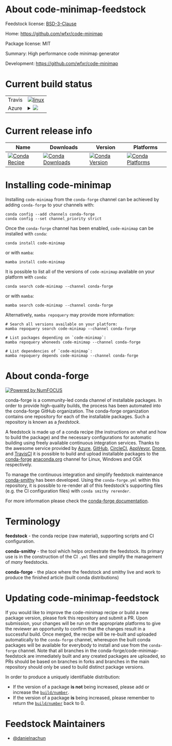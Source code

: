 About code-minimap-feedstock
============================

Feedstock license: [BSD-3-Clause](https://github.com/conda-forge/code-minimap-feedstock/blob/main/LICENSE.txt)

Home: https://github.com/wfxr/code-minimap

Package license: MIT

Summary: High performance code minimap generator

Development: https://github.com/wfxr/code-minimap

Current build status
====================


<table><tr>
    <td>Travis</td>
    <td>
      <a href="https://app.travis-ci.com/conda-forge/code-minimap-feedstock">
        <img alt="linux" src="https://img.shields.io/travis/com/conda-forge/code-minimap-feedstock/main.svg?label=Linux">
      </a>
    </td>
  </tr>
    
  <tr>
    <td>Azure</td>
    <td>
      <details>
        <summary>
          <a href="https://dev.azure.com/conda-forge/feedstock-builds/_build/latest?definitionId=23332&branchName=main">
            <img src="https://dev.azure.com/conda-forge/feedstock-builds/_apis/build/status/code-minimap-feedstock?branchName=main">
          </a>
        </summary>
        <table>
          <thead><tr><th>Variant</th><th>Status</th></tr></thead>
          <tbody><tr>
              <td>linux_64</td>
              <td>
                <a href="https://dev.azure.com/conda-forge/feedstock-builds/_build/latest?definitionId=23332&branchName=main">
                  <img src="https://dev.azure.com/conda-forge/feedstock-builds/_apis/build/status/code-minimap-feedstock?branchName=main&jobName=linux&configuration=linux%20linux_64_" alt="variant">
                </a>
              </td>
            </tr><tr>
              <td>linux_aarch64</td>
              <td>
                <a href="https://dev.azure.com/conda-forge/feedstock-builds/_build/latest?definitionId=23332&branchName=main">
                  <img src="https://dev.azure.com/conda-forge/feedstock-builds/_apis/build/status/code-minimap-feedstock?branchName=main&jobName=linux&configuration=linux%20linux_aarch64_" alt="variant">
                </a>
              </td>
            </tr><tr>
              <td>linux_ppc64le</td>
              <td>
                <a href="https://dev.azure.com/conda-forge/feedstock-builds/_build/latest?definitionId=23332&branchName=main">
                  <img src="https://dev.azure.com/conda-forge/feedstock-builds/_apis/build/status/code-minimap-feedstock?branchName=main&jobName=linux&configuration=linux%20linux_ppc64le_" alt="variant">
                </a>
              </td>
            </tr><tr>
              <td>osx_64</td>
              <td>
                <a href="https://dev.azure.com/conda-forge/feedstock-builds/_build/latest?definitionId=23332&branchName=main">
                  <img src="https://dev.azure.com/conda-forge/feedstock-builds/_apis/build/status/code-minimap-feedstock?branchName=main&jobName=osx&configuration=osx%20osx_64_" alt="variant">
                </a>
              </td>
            </tr><tr>
              <td>osx_arm64</td>
              <td>
                <a href="https://dev.azure.com/conda-forge/feedstock-builds/_build/latest?definitionId=23332&branchName=main">
                  <img src="https://dev.azure.com/conda-forge/feedstock-builds/_apis/build/status/code-minimap-feedstock?branchName=main&jobName=osx&configuration=osx%20osx_arm64_" alt="variant">
                </a>
              </td>
            </tr><tr>
              <td>win_64</td>
              <td>
                <a href="https://dev.azure.com/conda-forge/feedstock-builds/_build/latest?definitionId=23332&branchName=main">
                  <img src="https://dev.azure.com/conda-forge/feedstock-builds/_apis/build/status/code-minimap-feedstock?branchName=main&jobName=win&configuration=win%20win_64_" alt="variant">
                </a>
              </td>
            </tr>
          </tbody>
        </table>
      </details>
    </td>
  </tr>
</table>

Current release info
====================

| Name | Downloads | Version | Platforms |
| --- | --- | --- | --- |
| [![Conda Recipe](https://img.shields.io/badge/recipe-code--minimap-green.svg)](https://anaconda.org/conda-forge/code-minimap) | [![Conda Downloads](https://img.shields.io/conda/dn/conda-forge/code-minimap.svg)](https://anaconda.org/conda-forge/code-minimap) | [![Conda Version](https://img.shields.io/conda/vn/conda-forge/code-minimap.svg)](https://anaconda.org/conda-forge/code-minimap) | [![Conda Platforms](https://img.shields.io/conda/pn/conda-forge/code-minimap.svg)](https://anaconda.org/conda-forge/code-minimap) |

Installing code-minimap
=======================

Installing `code-minimap` from the `conda-forge` channel can be achieved by adding `conda-forge` to your channels with:

```
conda config --add channels conda-forge
conda config --set channel_priority strict
```

Once the `conda-forge` channel has been enabled, `code-minimap` can be installed with `conda`:

```
conda install code-minimap
```

or with `mamba`:

```
mamba install code-minimap
```

It is possible to list all of the versions of `code-minimap` available on your platform with `conda`:

```
conda search code-minimap --channel conda-forge
```

or with `mamba`:

```
mamba search code-minimap --channel conda-forge
```

Alternatively, `mamba repoquery` may provide more information:

```
# Search all versions available on your platform:
mamba repoquery search code-minimap --channel conda-forge

# List packages depending on `code-minimap`:
mamba repoquery whoneeds code-minimap --channel conda-forge

# List dependencies of `code-minimap`:
mamba repoquery depends code-minimap --channel conda-forge
```


About conda-forge
=================

[![Powered by
NumFOCUS](https://img.shields.io/badge/powered%20by-NumFOCUS-orange.svg?style=flat&colorA=E1523D&colorB=007D8A)](https://numfocus.org)

conda-forge is a community-led conda channel of installable packages.
In order to provide high-quality builds, the process has been automated into the
conda-forge GitHub organization. The conda-forge organization contains one repository
for each of the installable packages. Such a repository is known as a *feedstock*.

A feedstock is made up of a conda recipe (the instructions on what and how to build
the package) and the necessary configurations for automatic building using freely
available continuous integration services. Thanks to the awesome service provided by
[Azure](https://azure.microsoft.com/en-us/services/devops/), [GitHub](https://github.com/),
[CircleCI](https://circleci.com/), [AppVeyor](https://www.appveyor.com/),
[Drone](https://cloud.drone.io/welcome), and [TravisCI](https://travis-ci.com/)
it is possible to build and upload installable packages to the
[conda-forge](https://anaconda.org/conda-forge) [anaconda.org](https://anaconda.org/)
channel for Linux, Windows and OSX respectively.

To manage the continuous integration and simplify feedstock maintenance
[conda-smithy](https://github.com/conda-forge/conda-smithy) has been developed.
Using the ``conda-forge.yml`` within this repository, it is possible to re-render all of
this feedstock's supporting files (e.g. the CI configuration files) with ``conda smithy rerender``.

For more information please check the [conda-forge documentation](https://conda-forge.org/docs/).

Terminology
===========

**feedstock** - the conda recipe (raw material), supporting scripts and CI configuration.

**conda-smithy** - the tool which helps orchestrate the feedstock.
                   Its primary use is in the construction of the CI ``.yml`` files
                   and simplify the management of *many* feedstocks.

**conda-forge** - the place where the feedstock and smithy live and work to
                  produce the finished article (built conda distributions)


Updating code-minimap-feedstock
===============================

If you would like to improve the code-minimap recipe or build a new
package version, please fork this repository and submit a PR. Upon submission,
your changes will be run on the appropriate platforms to give the reviewer an
opportunity to confirm that the changes result in a successful build. Once
merged, the recipe will be re-built and uploaded automatically to the
`conda-forge` channel, whereupon the built conda packages will be available for
everybody to install and use from the `conda-forge` channel.
Note that all branches in the conda-forge/code-minimap-feedstock are
immediately built and any created packages are uploaded, so PRs should be based
on branches in forks and branches in the main repository should only be used to
build distinct package versions.

In order to produce a uniquely identifiable distribution:
 * If the version of a package **is not** being increased, please add or increase
   the [``build/number``](https://docs.conda.io/projects/conda-build/en/latest/resources/define-metadata.html#build-number-and-string).
 * If the version of a package **is** being increased, please remember to return
   the [``build/number``](https://docs.conda.io/projects/conda-build/en/latest/resources/define-metadata.html#build-number-and-string)
   back to 0.

Feedstock Maintainers
=====================

* [@danielnachun](https://github.com/danielnachun/)

